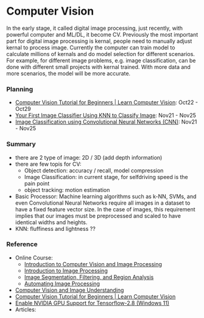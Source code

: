# Computer Vision


In the early stage, it called digital image processing, just recently, with powerful computer and ML/DL, it become CV. Previously the most important part for digital image processing is kernal, people need to manually adjust kernal to process image. Currently the computer can train model to calculate millions of kernals and do model selection for different scenarios. For example, for different image problems, e.g. image classification, can be done with different small projects with kernal trained. With more data and more scenarios, the model will be more accurate. 


### Planning
* [Computer Vision Tutorial for Beginners | Learn Computer Vision](https://www.projectpro.io/data-science-in-python-tutorial/computer-vision-tutorial-for-beginners#mcetoc_1fcvfccbed):  Oct22 - Oct29
* [Your First Image Classifier Using KNN to Classify Image](https://pyimagesearch.com/2021/04/17/your-first-image-classifier-using-k-nn-to-classify-images/): Nov21 - Nov25
* [Image Classification using Convolutional Neural Networks (CNN)](https://medium.com/nerd-for-tech/image-classification-using-convolutional-neural-networks-cnn-eef587ed0c1): Nov21 - Nov25

### Summary
* there are 2 type of image: 2D / 3D (add depth information)
* there are few topis for CV: 
   * Object detection: accuracy / recall, model compression
   * Image Classification: in current stage, for selfdriving speed is the pain point
   * object tracking: motion estimation
* Basic Processor: Machine learning algorithms such as k-NN, SVMs, and even Convolutional Neural Networks require all images in a dataset to have a fixed feature vector size. In the case of images, this requirement implies that our images must be preprocessed and scaled to have identical widths and heights.
* KNN: fluffiness and lightness ??


### Reference
* Online Course:
   * [Introduction to Computer Vision and Image Processing](https://www.coursera.org/learn/introduction-computer-vision-watson-opencv)
   * [Introduction to Image Processing](https://www.coursera.org/learn/introduction-image-processing/home/week/3)
   * [Image Segmentation, Filtering, and Region Analysis](https://www.coursera.org/learn/image-segmentation/home/week/1)
   * [Automating Image Processing](https://www.coursera.org/learn/automating-image-processing/home/week/1)
* [Computer Vision and Image Understanding](https://www.sciencedirect.com/journal/computer-vision-and-image-understanding/vol/221/suppl/C)	
* [Computer Vision Tutorial for Beginners | Learn Computer Vision](https://www.projectpro.io/data-science-in-python-tutorial/computer-vision-tutorial-for-beginners#mcetoc_1fcvfccbed)
* [Enable NVIDIA GPU Support for Tensorflow-2.8 (Windows 11)](https://medium.com/enable-gpu-support-for-tensorflow-2-8-windows/enable-nvidia-gpu-support-for-tensorflow-2-8-windows-11-e2d694beddbb)
* Articles:
